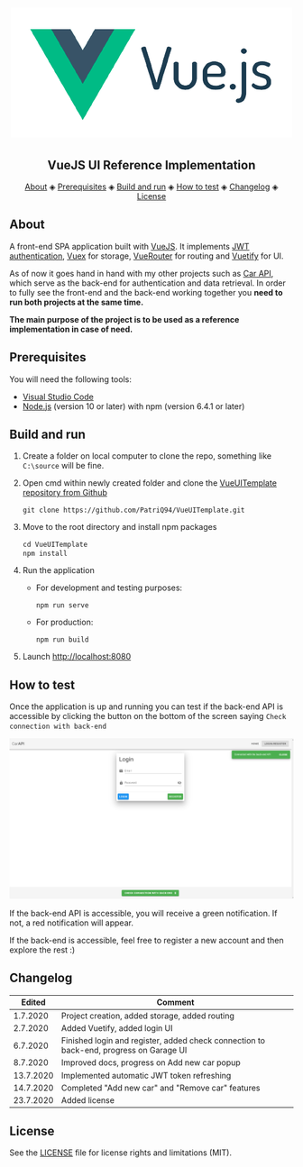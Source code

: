 <h1 align="center">
  <img src="docsImages/vuejs.png"></a>
</h1>

<h2 align="center">VueJS UI Reference Implementation</h2>

<p align="center">
  <a href="#about">About</a> ◈
  <a href="#prerequisites">Prerequisites</a> ◈
  <a href="#build-and-run">Build and run</a> ◈
  <a href="#how-to-test">How to test</a> ◈
  <a href="#changelog">Changelog</a> ◈
  <a href="#license">License</a>
</p>

## About

A front-end SPA application built with [VueJS](https://vuejs.org/). It implements [JWT authentication](https://jwt.io/), [Vuex](https://vuex.vuejs.org/guide/) for storage, [VueRouter](https://router.vuejs.org/) for routing and [Vuetify](https://vuetifyjs.com/en/) for UI.

As of now it goes hand in hand with my other projects such as
[Car API](https://github.com/PatriQ94/CarAPITemplate), which serve as the back-end for authentication and data retrieval. In order to fully see the front-end and the back-end working together you **need to run both projects at the same time.**

**The main purpose of the project is to be used as a reference implementation in case of need.**

## Prerequisites

You will need the following tools:

- [Visual Studio Code](https://code.visualstudio.com/)
- [Node.js](https://nodejs.org/en/) (version 10 or later) with npm (version 6.4.1 or later)

## Build and run

1. Create a folder on local computer to clone the repo, something like `C:\source` will be fine.

2. Open cmd within newly created folder and clone the [VueUITemplate repository from Github](https://github.com/PatriQ94/VueUITemplate.git)

   ```console
   git clone https://github.com/PatriQ94/VueUITemplate.git
   ```

3. Move to the root directory and install npm packages

   ```console
   cd VueUITemplate
   npm install
   ```

4. Run the application

   - For development and testing purposes:

     ```
     npm run serve
     ```

   - For production:

     ```
     npm run build
     ```

5. Launch [http://localhost:8080](http://localhost:8080)

## How to test

Once the application is up and running you can test if the back-end API is accessible by clicking the button on the bottom of the screen saying `Check connection with back-end`

![Connection](docsImages/checkConnection.png)

If the back-end API is accessible, you will receive a green notification. If not, a red notification will appear.

If the back-end is accessible, feel free to register a new account and then explore the rest :)

## Changelog

| Edited    | Comment                                                                                |
| --------- | -------------------------------------------------------------------------------------- |
| 1.7.2020  | Project creation, added storage, added routing                                         |
| 2.7.2020  | Added Vuetify, added login UI                                                          |
| 6.7.2020  | Finished login and register, added check connection to back-end, progress on Garage UI |
| 8.7.2020  | Improved docs, progress on Add new car popup                                           |
| 13.7.2020 | Implemented automatic JWT token refreshing                                             |
| 14.7.2020 | Completed "Add new car" and "Remove car" features                                      |
| 23.7.2020 | Added license                                                                          |

## License

See the [LICENSE](LICENSE.md) file for license rights and limitations (MIT).
